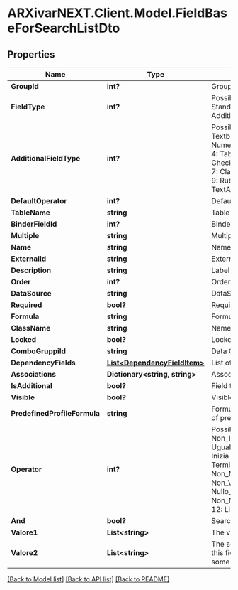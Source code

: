 # ARXivarNEXT.Client.Model.FieldBaseForSearchListDto
## Properties

Name | Type | Description | Notes
------------ | ------------- | ------------- | -------------
**GroupId** | **int?** | Group Identifier | [optional] 
**FieldType** | **int?** | Possible values:  0: Standard  1: Group  2: Additional  | [optional] 
**AdditionalFieldType** | **int?** | Possible values:  0: Textbox  1: Databox  2: Numeric  3: Combobox  4: TableBox  5: Checkbox  6: MultiValue  7: ClasseBox  8: Group  9: RubricaBox  10: TextArea  | [optional] 
**DefaultOperator** | **int?** | Default Operator | [optional] 
**TableName** | **string** | Table name | [optional] 
**BinderFieldId** | **int?** | Binder Identifier | [optional] 
**Multiple** | **string** | Multiple values | [optional] 
**Name** | **string** | Name | [optional] 
**ExternalId** | **string** | External identifier | [optional] 
**Description** | **string** | Label | [optional] 
**Order** | **int?** | Order | [optional] 
**DataSource** | **string** | DataSource identifier | [optional] 
**Required** | **bool?** | Required | [optional] 
**Formula** | **string** | Formula | [optional] 
**ClassName** | **string** | Name of class | 
**Locked** | **bool?** | Locked in read-only | [optional] 
**ComboGruppiId** | **string** | Data Group Identifier | [optional] 
**DependencyFields** | [**List&lt;DependencyFieldItem&gt;**](DependencyFieldItem.md) | List of dependent fields | [optional] 
**Associations** | **Dictionary&lt;string, string&gt;** | Associated fields | [optional] 
**IsAdditional** | **bool?** | Field type additional | [optional] 
**Visible** | **bool?** | Visible | [optional] 
**PredefinedProfileFormula** | **string** | Formula in the context of predefined profile | [optional] 
**Operator** | **int?** | Possible values:  0: Non_Impostato  1: Uguale  2: Diverso  3: Inizia  4: Contiene  5: Termina  6: Nullo  7: Non_Nullo  8: Vuoto  9: Non_Vuoto  10: Nullo_o_Vuoto  11: Non_Nullo_e_Non_Vuoto  12: Like  | [optional] 
**And** | **bool?** | Search by and | [optional] 
**Valore1** | **List&lt;string&gt;** | The value of this field | [optional] 
**Valore2** | **List&lt;string&gt;** | The second value for this field (used only for some operator) | [optional] 

[[Back to Model list]](../README.md#documentation-for-models) [[Back to API list]](../README.md#documentation-for-api-endpoints) [[Back to README]](../README.md)

